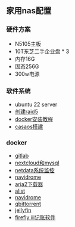 ## 家用nas配置

### 硬件方案

* N5105主板
* 10T东芝二手企业盘 \* 3
* 内存16G
* 固态256G
* 300w电源

### 软件系统

* ubuntu 22 server
* [创建raid5](doc%2F%E5%88%9B%E5%BB%BAraid5.md)
* [docker安装教程](doc%2Fdocker%E5%AE%89%E8%A3%85%E6%95%99%E7%A8%8B.md)
* [casaos搭建](doc%2Fcasaos%E6%90%AD%E5%BB%BA.md)

### docker

* [gitlab](doc%2Fgitlab%E6%90%AD%E5%BB%BA.md)
* [nextcloud和mysql](doc%2Fnextcloud%E6%90%AD%E5%BB%BAmysql.md)
* [netdata系统监控](doc%2Fnetdata%E7%B3%BB%E7%BB%9F%E7%9B%91%E6%8E%A7.md)
* [navidrome](doc%2Fnavidrome%E6%90%AD%E5%BB%BA.md)
* [aria2下载器](doc%2Faria2%E4%B8%8B%E8%BD%BD%E5%99%A8%E6%90%AD%E5%BB%BA.md)
* [alist](doc%2Falist%E6%90%AD%E5%BB%BA.md)
* [navidrome](doc%2Fnavidrome%E6%90%AD%E5%BB%BA.md)
* [qbittorrent](doc%2Fqbittorrent%2FReadme.md)
* [jellyfin](doc%2Fjellyfin%2Fjellyfin%E6%90%AD%E5%BB%BA.md)
* [firefly iii记账软件](doc%2Ffirefly%20iii%E8%AE%B0%E8%B4%A6%E8%BD%AF%E4%BB%B6%2FReadme.md)